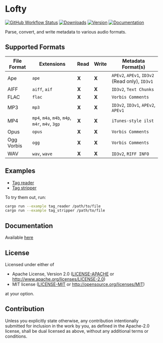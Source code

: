 # Lofty
[![GitHub Workflow Status](https://img.shields.io/github/workflow/status/Serial-ATA/lofty-rs/CI?style=for-the-badge&logo=github)](https://github.com/Serial-ATA/lofty-rs/actions/workflows/ci.yml)
[![Downloads](https://img.shields.io/crates/d/lofty?style=for-the-badge&logo=rust)](https://crates.io/crates/lofty)
[![Version](https://img.shields.io/crates/v/lofty?style=for-the-badge&logo=rust)](https://crates.io/crates/lofty)
[![Documentation](https://img.shields.io/badge/docs.rs-lofty-informational?style=for-the-badge&logo=read-the-docs)](https://docs.rs/lofty/)

Parse, convert, and write metadata to various audio formats.

## Supported Formats

| File Format | Extensions                                      | Read  | Write | Metadata Format(s)                             |
|-------------|-------------------------------------------------|-------|-------|------------------------------------------------|
| Ape         | `ape`                                           | **X** | **X** | `APEv2`, `APEv1`, `ID3v2` (Read only), `ID3v1` |
| AIFF        | `aiff`, `aif`                                   | **X** | **X** | `ID3v2`, `Text Chunks`                         |
| FLAC        | `flac`                                          | **X** | **X** | `Vorbis Comments`                              |
| MP3         | `mp3`                                           | **X** | **X** | `ID3v2`, `ID3v1`, `APEv2`, `APEv1`             |
| MP4         | `mp4`, `m4a`, `m4b`, `m4p`, `m4r`, `m4v`, `3gp` | **X** | **X** | `iTunes-style ilst`                            |
| Opus        | `opus`                                          | **X** | **X** | `Vorbis Comments`                              |
| Ogg Vorbis  | `ogg`                                           | **X** | **X** | `Vorbis Comments`                              |
| WAV         | `wav`, `wave`                                   | **X** | **X** | `ID3v2`, `RIFF INFO`                           |

## Examples

* [Tag reader](examples/tag_reader.rs)
* [Tag stripper](examples/tag_stripper.rs)

To try them out, run:

```bash
cargo run --example tag_reader /path/to/file
cargo run --example tag_stripper /path/to/file
```

## Documentation

Available [here](https://docs.rs/lofty)

## License

Licensed under either of

* Apache License, Version 2.0
  ([LICENSE-APACHE](LICENSE-APACHE) or http://www.apache.org/licenses/LICENSE-2.0)
* MIT license
  ([LICENSE-MIT](LICENSE-MIT) or http://opensource.org/licenses/MIT)

at your option.

## Contribution

Unless you explicitly state otherwise, any contribution intentionally submitted
for inclusion in the work by you, as defined in the Apache-2.0 license, shall be
dual licensed as above, without any additional terms or conditions.
